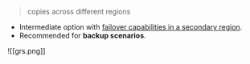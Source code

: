 > copies across different regions

- Intermediate option with <u>failover capabilities in a secondary region</u>.
- Recommended for **backup scenarios**.

![[grs.png]]